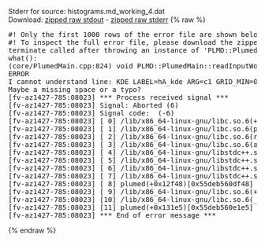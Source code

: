 Stderr for source:  histograms.md_working_4.dat   
Download: [zipped raw stdout](histograms.md_working_4.dat.plumed.stdout.txt.zip) - [zipped raw stderr](histograms.md_working_4.dat.plumed.stderr.txt.zip) 
{% raw %}
<pre>
#! Only the first 1000 rows of the error file are shown below
#! To inspect the full error file, please download the zipped raw stderr file above
terminate called after throwing an instance of 'PLMD::Plumed::ExceptionError'
what():
(core/PlumedMain.cpp:824) void PLMD::PlumedMain::readInputWords(const std::vector<std::__cxx11::basic_string<char> >&)
ERROR
I cannot understand line: KDE LABEL=hA_kde ARG=c1 GRID_MIN=0.0 GRID_MAX=12.0 GRID_BIN=120 BANDWIDTH=0.1
Maybe a missing space or a typo?
[fv-az1427-785:08023] *** Process received signal ***
[fv-az1427-785:08023] Signal: Aborted (6)
[fv-az1427-785:08023] Signal code:  (-6)
[fv-az1427-785:08023] [ 0] /lib/x86_64-linux-gnu/libc.so.6(+0x42520)[0x7f0dc5c42520]
[fv-az1427-785:08023] [ 1] /lib/x86_64-linux-gnu/libc.so.6(pthread_kill+0x12c)[0x7f0dc5c969fc]
[fv-az1427-785:08023] [ 2] /lib/x86_64-linux-gnu/libc.so.6(raise+0x16)[0x7f0dc5c42476]
[fv-az1427-785:08023] [ 3] /lib/x86_64-linux-gnu/libc.so.6(abort+0xd3)[0x7f0dc5c287f3]
[fv-az1427-785:08023] [ 4] /lib/x86_64-linux-gnu/libstdc++.so.6(+0xa2b9e)[0x7f0dc60a2b9e]
[fv-az1427-785:08023] [ 5] /lib/x86_64-linux-gnu/libstdc++.so.6(+0xae20c)[0x7f0dc60ae20c]
[fv-az1427-785:08023] [ 6] /lib/x86_64-linux-gnu/libstdc++.so.6(+0xae277)[0x7f0dc60ae277]
[fv-az1427-785:08023] [ 7] /lib/x86_64-linux-gnu/libstdc++.so.6(__cxa_rethrow+0x4b)[0x7f0dc60ae52b]
[fv-az1427-785:08023] [ 8] plumed(+0x12f48)[0x55deb560df48]
[fv-az1427-785:08023] [ 9] /lib/x86_64-linux-gnu/libc.so.6(+0x29d90)[0x7f0dc5c29d90]
[fv-az1427-785:08023] [10] /lib/x86_64-linux-gnu/libc.so.6(__libc_start_main+0x80)[0x7f0dc5c29e40]
[fv-az1427-785:08023] [11] plumed(+0x131e5)[0x55deb560e1e5]
[fv-az1427-785:08023] *** End of error message ***
</pre>
{% endraw %}
